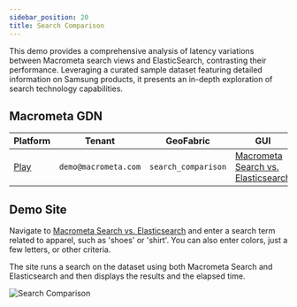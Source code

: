 ```yaml
---
sidebar_position: 20
title: Search Comparison
---
```


This demo provides a comprehensive analysis of latency variations between Macrometa search views and ElasticSearch, contrasting their performance. Leveraging a curated sample dataset featuring detailed information on Samsung products, it presents an in-depth exploration of search technology capabilities.

## Macrometa GDN

| **Platform**                       | **Tenant**                      | **GeoFabric** |**GUI**|
| ---------------------------------- | ------------------------------ | -------------- |------------|
| [Play](https://play.macrometa.io/) | `demo@macrometa.com` | `search_comparison` | [Macrometa Search vs. Elasticsearch](https://macrometacorp.github.io/demo-search-comparison/) |

## Demo Site

Navigate to [Macrometa Search vs. Elasticsearch](https://macrometacorp.github.io/demo-search-comparison/) and enter a search term related to apparel, such as 'shoes' or 'shirt'. You can also enter colors, just a few letters, or other criteria.

The site runs a search on the dataset using both Macrometa Search and Elasticsearch and then displays the results and the elapsed time.

![Search Comparison](/img/demos/search-comparison.png)

